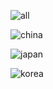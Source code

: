 ![all](https://github.com/hulyakizrakyigit/Front-end-main/assets/131719109/f711c852-fee2-4b61-b7bd-c248a06d5bae)

![china](https://github.com/hulyakizrakyigit/Front-end-main/assets/131719109/008c8ebe-15a5-4c0c-9399-9ad67171745e)

![japan](https://github.com/hulyakizrakyigit/Front-end-main/assets/131719109/292479b9-c68f-47ce-949e-6189c212183e)

![korea](https://github.com/hulyakizrakyigit/Front-end-main/assets/131719109/acfbefb3-5496-437a-a697-5c0f2b932098)
